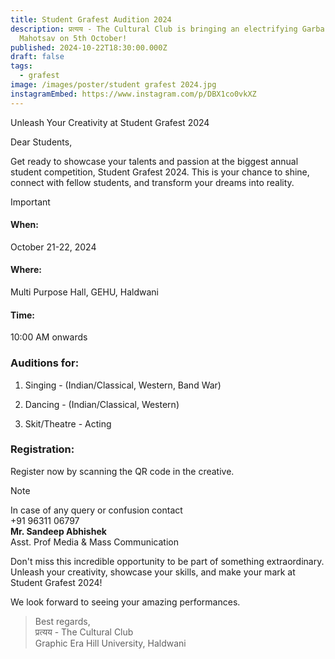 ```yaml
---
title: Student Grafest Audition 2024
description: प्रत्यय - The Cultural Club is bringing an electrifying Garba
  Mahotsav on 5th October!
published: 2024-10-22T18:30:00.000Z
draft: false
tags:
  - grafest
image: /images/poster/student grafest 2024.jpg
instagramEmbed: https://www.instagram.com/p/DBX1co0vkXZ
---
```


Unleash Your Creativity at Student Grafest 2024

Dear Students,

Get ready to showcase your talents and passion at the biggest annual student
competition, Student Grafest 2024. This is your chance to shine, connect with
fellow students, and transform your dreams into reality.

> [!IMPORTANT]
>
> #### When:
>
> October 21-22, 2024
>
> #### Where:
>
> Multi Purpose Hall, GEHU, Haldwani
>
> #### Time:
>
> 10:00 AM onwards

### Auditions for:

1. Singing - (Indian/Classical, Western, Band War)

2. Dancing - (Indian/Classical, Western)

3. Skit/Theatre - Acting

### Registration:

Register now by scanning the QR code in the creative.

> [!NOTE]
> In case of any query or confusion contact\
> +91 96311 06797\
> **Mr. Sandeep Abhishek**\
> Asst. Prof Media & Mass Communication

Don't miss this incredible opportunity to be part of something extraordinary.
Unleash your creativity, showcase your skills, and make your mark at Student
Grafest 2024!

We look forward to seeing your amazing performances.

> Best regards,\
> प्रत्यय - The Cultural Club\
> Graphic Era Hill University, Haldwani
